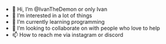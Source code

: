 - 👋 Hi, I’m @IvanTheDemon or only Ivan
- 👀 I’m interested in a lot of things
- 🌱 I’m currently learning programming
- 💞️ I’m looking to collaborate on with people who love to help
- 📫 How to reach me via instagram or discord

<!---
IvanTheDemon/IvanTheDemon is a ✨ special ✨ repository because its `README.md` (this file) appears on your GitHub profile.
You can click the Preview link to take a look at your changes.
--->
